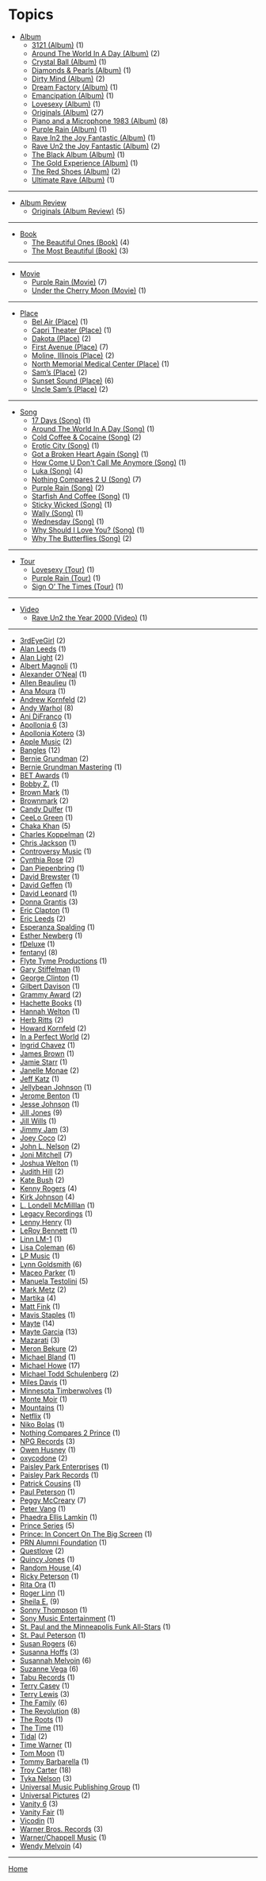 # Topics

  * [Album](./album/)
     * [3121 (Album)](./album/3121/) (1)
     * [Around The World In A Day (Album)](./album/around-the-world-in-a-day/) (2)
     * [Crystal Ball (Album)](./album/crystal-ball/) (1)
     * [Diamonds & Pearls (Album)](./album/diamonds-pearls/) (1)
     * [Dirty Mind (Album)](./album/dirty-mind/) (2)
     * [Dream Factory (Album)](./album/dream-factory/) (1)
     * [Emancipation (Album)](./album/emancipation/) (1)
     * [Lovesexy (Album)](./album/lovesexy/) (1)
     * [Originals (Album)](./album/originals/) (27)
     * [Piano and a Microphone 1983 (Album)](./album/piano-and-a-microphone-1983/) (8)
     * [Purple Rain (Album)](./album/purple-rain/) (1)
     * [Rave In2 the Joy Fantastic (Album)](./album/rave-in2-the-joy-fantastic/) (1)
     * [Rave Un2 the Joy Fantastic (Album)](./album/rave-un2-the-joy-fantastic/) (2)
     * [The Black Album (Album)](./album/the-black-album/) (1)
     * [The Gold Experience (Album)](./album/the-gold-experience/) (1)
     * [The Red Shoes (Album)](./album/the-red-shoes/) (2)
     * [Ultimate Rave (Album)](./album/ultimate-rave/) (1)


----


  * [Album Review](./album-review/)
     * [Originals (Album Review)](./album-review/originals/) (5)


----


  * [Book](./book/)
     * [The Beautiful Ones (Book)](./book/the-beautiful-ones/) (4)
     * [The Most Beautiful (Book)](./book/the-most-beautiful/) (3)


----


  * [Movie](./movie/)
     * [Purple Rain (Movie)](./movie/purple-rain/) (7)
     * [Under the Cherry Moon (Movie)](./movie/under-the-cherry-moon/) (1)


----


  * [Place](./place/)
     * [Bel Air (Place)](./place/bel-air/) (1)
     * [Capri Theater  (Place)](./place/capri-theater/) (1)
     * [Dakota (Place)](./place/dakota/) (2)
     * [First Avenue (Place)](./place/first-avenue/) (7)
     * [Moline, Illinois (Place)](./place/moline-illinois/) (2)
     * [North Memorial Medical Center (Place)](./place/north-memorial-medical-center/) (1)
     * [Sam’s (Place)](./place/sam-s/) (2)
     * [Sunset Sound (Place)](./place/sunset-sound/) (6)
     * [Uncle Sam’s (Place)](./place/uncle-sam-s/) (2)


----


  * [Song](./song/)
     * [17 Days (Song)](./song/17-days/) (1)
     * [Around The World In A Day (Song)](./song/around-the-world-in-a-day/) (1)
     * [Cold Coffee & Cocaine (Song)](./song/cold-coffee-cocaine/) (2)
     * [Erotic City (Song)](./song/erotic-city/) (1)
     * [Got a Broken Heart Again (Song)](./song/got-a-broken-heart-again/) (1)
     * [How Come U Don't Call Me Anymore (Song)](./song/how-come-u-don-t-call-me-anymore/) (1)
     * [Luka (Song)](./song/luka/) (4)
     * [Nothing Compares 2 U (Song)](./song/nothing-compares-2-u/) (7)
     * [Purple Rain (Song)](./song/purple-rain/) (2)
     * [Starfish And Coffee (Song)](./song/starfish-and-coffee/) (1)
     * [Sticky Wicked (Song)](./song/sticky-wicked/) (1)
     * [Wally (Song)](./song/wally/) (1)
     * [Wednesday (Song)](./song/wednesday/) (1)
     * [Why Should I Love You? (Song)](./song/why-should-i-love-you/) (1)
     * [Why The Butterflies (Song)](./song/why-the-butterflies/) (2)


----


  * [Tour](./tour/)
     * [Lovesexy (Tour)](./tour/lovesexy/) (1)
     * [Purple Rain (Tour)](./tour/purple-rain/) (1)
     * [Sign O’ The Times (Tour)](./tour/sign-o-the-times/) (1)


----


  * [Video](./video/)
     * [Rave Un2 the Year 2000 (Video)](./video/rave-un2-the-year-2000/) (1)

----

  * [3rdEyeGirl](./3rdeyegirl/) (2)
  * [Alan Leeds](./alan-leeds/) (1)
  * [Alan Light](./alan-light/) (2)
  * [Albert Magnoli](./albert-magnoli/) (1)
  * [Alexander O’Neal](./alexander-o-neal/) (1)
  * [Allen Beaulieu](./allen-beaulieu/) (1)
  * [Ana Moura](./ana-moura/) (1)
  * [Andrew Kornfeld](./andrew-kornfeld/) (2)
  * [Andy Warhol](./andy-warhol/) (8)
  * [Ani DiFranco](./ani-difranco/) (1)
  * [Apollonia 6](./apollonia-6/) (3)
  * [Apollonia Kotero](./apollonia-kotero/) (3)
  * [Apple Music](./apple-music/) (2)
  * [Bangles](./bangles/) (12)
  * [Bernie Grundman](./bernie-grundman/) (2)
  * [Bernie Grundman Mastering](./bernie-grundman-mastering/) (1)
  * [BET Awards](./bet-awards/) (1)
  * [Bobby Z.](./bobby-z/) (1)
  * [Brown Mark](./brown-mark/) (1)
  * [Brownmark](./brownmark/) (2)
  * [Candy Dulfer](./candy-dulfer/) (1)
  * [CeeLo Green](./ceelo-green/) (1)
  * [Chaka Khan](./chaka-khan/) (5)
  * [Charles Koppelman](./charles-koppelman/) (2)
  * [Chris Jackson](./chris-jackson/) (1)
  * [Controversy Music](./controversy-music/) (1)
  * [Cynthia Rose](./cynthia-rose/) (2)
  * [Dan Piepenbring](./dan-piepenbring/) (1)
  * [David Brewster](./david-brewster/) (1)
  * [David Geffen](./david-geffen/) (1)
  * [David Leonard](./david-leonard/) (1)
  * [Donna Grantis](./donna-grantis/) (3)
  * [Eric Clapton](./eric-clapton/) (1)
  * [Eric Leeds](./eric-leeds/) (2)
  * [Esperanza Spalding](./esperanza-spalding/) (1)
  * [Esther Newberg](./esther-newberg/) (1)
  * [fDeluxe](./fdeluxe/) (1)
  * [fentanyl](./fentanyl/) (8)
  * [Flyte Tyme Productions](./flyte-tyme-productions/) (1)
  * [Gary Stiffelman](./gary-stiffelman/) (1)
  * [George Clinton](./george-clinton/) (1)
  * [Gilbert Davison](./gilbert-davison/) (1)
  * [Grammy Award](./grammy-award/) (2)
  * [Hachette Books](./hachette-books/) (1)
  * [Hannah Welton](./hannah-welton/) (1)
  * [Herb Ritts](./herb-ritts/) (2)
  * [Howard Kornfeld](./howard-kornfeld/) (2)
  * [In a Perfect World](./in-a-perfect-world/) (2)
  * [Ingrid Chavez](./ingrid-chavez/) (1)
  * [James Brown](./james-brown/) (1)
  * [Jamie Starr](./jamie-starr/) (1)
  * [Janelle Monae](./janelle-monae/) (2)
  * [Jeff Katz](./jeff-katz/) (1)
  * [Jellybean Johnson](./jellybean-johnson/) (1)
  * [Jerome Benton](./jerome-benton/) (1)
  * [Jesse Johnson](./jesse-johnson/) (1)
  * [Jill Jones](./jill-jones/) (9)
  * [Jill Wills](./jill-wills/) (1)
  * [Jimmy Jam](./jimmy-jam/) (3)
  * [Joey Coco](./joey-coco/) (2)
  * [John L. Nelson](./john-l-nelson/) (2)
  * [Joni Mitchell](./joni-mitchell/) (7)
  * [Joshua Welton](./joshua-welton/) (1)
  * [Judith Hill](./judith-hill/) (2)
  * [Kate Bush](./kate-bush/) (2)
  * [Kenny Rogers](./kenny-rogers/) (4)
  * [Kirk Johnson](./kirk-johnson/) (4)
  * [L. Londell McMilllan](./l-londell-mcmilllan/) (1)
  * [Legacy Recordings](./legacy-recordings/) (1)
  * [Lenny Henry](./lenny-henry/) (1)
  * [LeRoy Bennett](./leroy-bennett/) (1)
  * [Linn LM-1](./linn-lm-1/) (1)
  * [Lisa Coleman](./lisa-coleman/) (6)
  * [LP Music](./lp-music/) (1)
  * [Lynn Goldsmith](./lynn-goldsmith/) (6)
  * [Maceo Parker](./maceo-parker/) (1)
  * [Manuela Testolini](./manuela-testolini/) (5)
  * [Mark Metz](./mark-metz/) (2)
  * [Martika](./martika/) (4)
  * [Matt Fink](./matt-fink/) (1)
  * [Mavis Staples](./mavis-staples/) (1)
  * [Mayte](./mayte/) (14)
  * [Mayte Garcia](./mayte-garcia/) (13)
  * [Mazarati](./mazarati/) (3)
  * [Meron Bekure](./meron-bekure/) (2)
  * [Michael Bland](./michael-bland/) (1)
  * [Michael Howe](./michael-howe/) (17)
  * [Michael Todd Schulenberg](./michael-todd-schulenberg/) (2)
  * [Miles Davis](./miles-davis/) (1)
  * [Minnesota Timberwolves](./minnesota-timberwolves/) (1)
  * [Monte Moir](./monte-moir/) (1)
  * [Mountains](./mountains/) (1)
  * [Netflix](./netflix/) (1)
  * [Niko Bolas](./niko-bolas/) (1)
  * [Nothing Compares 2 Prince](./nothing-compares-2-prince/) (1)
  * [NPG Records](./npg-records/) (3)
  * [Owen Husney](./owen-husney/) (1)
  * [oxycodone](./oxycodone/) (2)
  * [Paisley Park Enterprises](./paisley-park-enterprises/) (1)
  * [Paisley Park Records](./paisley-park-records/) (1)
  * [Patrick Cousins](./patrick-cousins/) (1)
  * [Paul Peterson](./paul-peterson/) (1)
  * [Peggy McCreary](./peggy-mccreary/) (7)
  * [Peter Vang](./peter-vang/) (1)
  * [Phaedra Ellis Lamkin](./phaedra-ellis-lamkin/) (1)
  * [Prince Series](./prince-series/) (5)
  * [Prince: In Concert On The Big Screen](./prince-in-concert-on-the-big-screen/) (1)
  * [PRN Alumni Foundation](./prn-alumni-foundation/) (1)
  * [Questlove](./questlove/) (2)
  * [Quincy Jones](./quincy-jones/) (1)
  * [Random House ](./random-house/) (4)
  * [Ricky Peterson](./ricky-peterson/) (1)
  * [Rita Ora](./rita-ora/) (1)
  * [Roger Linn](./roger-linn/) (1)
  * [Sheila E.](./sheila-e/) (9)
  * [Sonny Thompson](./sonny-thompson/) (1)
  * [Sony Music Entertainment](./sony-music-entertainment/) (1)
  * [St. Paul and the Minneapolis Funk All-Stars](./st-paul-and-the-minneapolis-funk-all-stars/) (1)
  * [St. Paul Peterson](./st-paul-peterson/) (1)
  * [Susan Rogers](./susan-rogers/) (6)
  * [Susanna Hoffs](./susanna-hoffs/) (3)
  * [Susannah Melvoin](./susannah-melvoin/) (6)
  * [Suzanne Vega](./suzanne-vega/) (6)
  * [Tabu Records](./tabu-records/) (1)
  * [Terry Casey](./terry-casey/) (1)
  * [Terry Lewis](./terry-lewis/) (3)
  * [The Family](./the-family/) (6)
  * [The Revolution](./the-revolution/) (8)
  * [The Roots](./the-roots/) (1)
  * [The Time](./the-time/) (11)
  * [Tidal](./tidal/) (2)
  * [Time Warner](./time-warner/) (1)
  * [Tom Moon](./tom-moon/) (1)
  * [Tommy Barbarella](./tommy-barbarella/) (1)
  * [Troy Carter](./troy-carter/) (18)
  * [Tyka Nelson](./tyka-nelson/) (3)
  * [Universal Music Publishing Group](./universal-music-publishing-group/) (1)
  * [Universal Pictures](./universal-pictures/) (2)
  * [Vanity 6](./vanity-6/) (3)
  * [Vanity Fair](./vanity-fair/) (1)
  * [Vicodin](./vicodin/) (1)
  * [Warner Bros. Records](./warner-bros-records/) (3)
  * [Warner/Chappell Music](./warner-chappell-music/) (1)
  * [Wendy Melvoin](./wendy-melvoin/) (4)

----

[Home](../)
